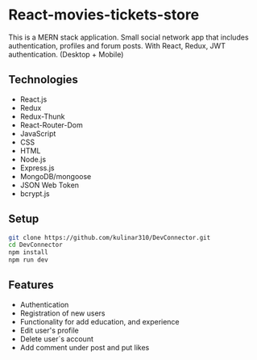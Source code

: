 # React-movies-tickets-store

This is a MERN stack application. Small social network app that includes authentication, profiles and forum posts. With React, Redux, JWT authentication. (Desktop + Mobile)

## Technologies

- React.js
- Redux
- Redux-Thunk
- React-Router-Dom
- JavaScript
- CSS
- HTML
- Node.js
- Express.js
- MongoDB/mongoose
- JSON Web Token
- bcrypt.js

## Setup

```bash
git clone https://github.com/kulinar310/DevConnector.git
cd DevConnector
npm install
npm run dev
```

## Features

- Authentication
- Registration of new users
- Functionality for add education, and experience
- Edit user's profile
- Delete user`s account
- Add comment under post and put likes
